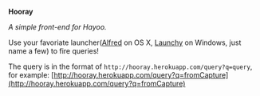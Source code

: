 **Hooray**

*A simple front-end for Hayoo.*

Use your favoriate launcher([Alfred](http://www.alfredapp.com) on OS X, [Launchy](http://www.launchy.net/) on Windows, just name a few) to fire queries!

The query is in the format of `http://hooray.herokuapp.com/query?q=query`, for example:
[http://hooray.herokuapp.com/query?q=fromCapture](http://hooray.herokuapp.com/query?q=fromCapture)

